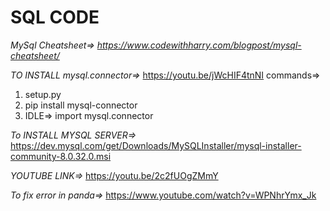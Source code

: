 # SQL CODE
*MySql Cheatsheet=> https://www.codewithharry.com/blogpost/mysql-cheatsheet/*

*TO INSTALL mysql.connector=>*
https://youtu.be/jWcHIF4tnNI
commands=>
1. setup.py
2. pip install mysql-connector
3. IDLE=> import mysql.connector

*To INSTALL MYSQL SERVER=>* https://dev.mysql.com/get/Downloads/MySQLInstaller/mysql-installer-community-8.0.32.0.msi 


  *YOUTUBE LINK=>* https://youtu.be/2c2fUOgZMmY 

*To fix error in panda=>*
https://www.youtube.com/watch?v=WPNhrYmx_Jk
